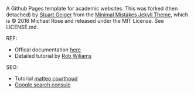 A Github Pages template for academic websites. This was forked (then detached) by [Stuart Geiger](https://github.com/staeiou) from the [Minimal Mistakes Jekyll Theme](https://mmistakes.github.io/minimal-mistakes/), which is © 2016 Michael Rose and released under the MIT License. See LICENSE.md.

REF:

- Offical documentation [here](https://academicpages.github.io/markdown/)
- Detailed tutorial by [Rob Wiliams](https://jayrobwilliams.com/posts/2020/06/academic-website/)




SEO:

- Tutorial [matteo courthoud](https://matteocourthoud.github.io/post/website/#google-analytics)
- [ Google search consule](https://search.google.com/search-console/welcome)
